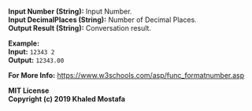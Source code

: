 **Input Number (String):** Input Number.  
**Input DecimalPlaces (String):** Number of Decimal Places.  
**Output Result (String):** Conversation result.   

**Example:**  
**Input:** `12343 2`  
**Output:** `12343.00`  

**For More Info:**  https://www.w3schools.com/asp/func_formatnumber.asp

**MIT License**  
**Copyright (c) 2019 Khaled Mostafa**  